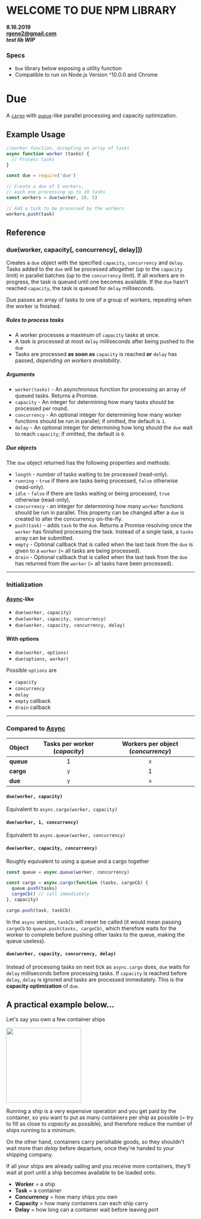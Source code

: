 # WELCOME TO DUE NPM LIBRARY
**8.16.2019** <br>
**rgene2@gmail.com**<br>
***test lib WIP***

### Specs

- `Due` library below exposing a utility function
- Compatible to run on Node.js Version ^10.0.0 and Chrome


# Due

A [`cargo`](https://caolan.github.io/async/v2/docs.html#cargo) with [`queue`](https://caolan.github.io/async/v2/docs.html#queue)-like parallel processing and capacity optimization.


## Example Usage

```js
//worker function, accepting an array of tasks
async function worker (tasks) {
  // Process tasks
}

const due = require('due')

// Create a due of 5 workers,
// each one processing up to 20 tasks
const workers = due(worker, 20, 5)

// Add a task to be processed by the workers
workers.push(task)
```


## Reference

### due(worker, capacity[, concurrency[, delay]])

Creates a `due` object with the specified `capacity`, `concurrency` and `delay`. Tasks added to the `due` will be processed altogether (up to the `capacity` limit) in parallel batches (up to the `concurrency` limit). If all workers are in progress, the task is queued until one becomes available. If the `due` hasn’t reached `capacity`, the task is queued for `delay` milliseconds.

Due passes an array of tasks to one of a group of workers, repeating when the worker is finished.

##### Rules to process tasks

- A worker processes a maximum of `capacity` tasks at once.
- A task is processed at most `delay` milliseconds after being pushed to the `due`
- Tasks are processed __as soon as__ `capacity` is reached __or__ `delay` has passed, _depending on workers availability_.

##### Arguments

- `worker(tasks)` - An asynchronous function for processing an array of queued tasks. Returns a Promise.
- `capacity` - An integer for determining how many tasks should be processed per round.
- `concurrency` - An optional integer for determining how many worker functions should be run in parallel; if omitted, the default is `1`.
- `delay` - An optional integer for determining how long should the `due` wait to reach `capacity`; if omitted, the default is `0`.

##### Due objects

The `due` object returned has the following properties and methods:

- `length` - number of tasks waiting to be processed (read-only).
- `running` - `true` if there are tasks being processed, `false` otherwise (read-only).
- `idle` - `false` if there are tasks waiting or being processed, `true` otherwise (read-only).
- `concurrency` - an integer for determining how many `worker` functions should be run in parallel. This property can be changed after a `due` is created to alter the concurrency on-the-fly.
- `push(task)` - adds `task` to the `due`. Returns a Promise resolving once the `worker` has finished processing the task. Instead of a single task, a `tasks` array can be submitted.
- `empty` - Optional callback that is called when the last task from the `due` is given to a `worker` (= all tasks are being processed).
- `drain` - Optional callback that is called when the last task from the `due` has returned from the `worker` (= all tasks have been processed).

---

### Initialization

#### [Async](http://caolan.github.io/async/)-like

- `due(worker, capacity)`
- `due(worker, capacity, concurrency)`
- `due(worker, capacity, concurrency, delay)`

#### With options

- `due(worker, options)`
- `due(options, worker)`

Possible `options` are
- `capacity`
- `concurrency`
- `delay`
- `empty` callback
- `drain` callback

---

### Compared to [Async](http://caolan.github.io/async/)

Object | Tasks per worker (_capacity_) | Workers per object (_concurrency_)
---|:---:|:---:
__queue__|1|`x`
__cargo__|`y`|1
__due__|`y`|`x`

#### `due(worker, capacity)`

Equivalent to `async.cargo(worker, capacity)`

#### `due(worker, 1, concurrency)`

Equivalent to `async.queue(worker, concurrency)`

#### `due(worker, capacity, concurrency)`

Roughly equivalent to using a queue and a cargo together
```js
const queue = async.queue(worker, concurrency)

const cargo = async.cargo(function (tasks, cargoCb) {
  queue.push(tasks)
  cargoCb() // call immediately
}, capacity)

cargo.push(task, taskCb)
```

In the `async` version, `taskCb` will never be called (it would mean passing `cargoCb` to `queue.push(tasks, cargoCb)`, which therefore waits for the worker to complete before pushing other tasks to the queue, making the queue useless).

#### `due(worker, capacity, concurrency, delay)`

Instead of processing tasks on next tick as `async.cargo` does, `due` waits for `delay` milliseconds before processing tasks.
If `capacity` is reached before `delay`, `delay` is ignored and tasks are processed immediately. This is the __capacity optimization__ of `due`.


## A practical example below...

Let's say you own a few container ships

<img src="https://user-images.githubusercontent.com/5923751/59642581-98893800-9133-11e9-88a0-19952a87f91a.jpg" width="200" />

Running a ship is a very expensive operation and you get paid by the container, so you want to put as many containers per ship as possible (= try to fill as close to _capacity_ as possible), and therefore reduce the number of ships running to a minimum.

On the other hand, containers carry perishable goods, so they shouldn't wait more than _delay_ before departure, once they're handed to your shipping company.

If all your ships are already sailing and you receive more containers, they'll wait at port until a ship becomes available to be loaded onto.

- **Worker** = a ship
- **Task** = a container
- **Concurrency** = how many ships you own
- **Capacity** = how many containers can each ship carry
- **Delay** = how long can a container wait before leaving port
